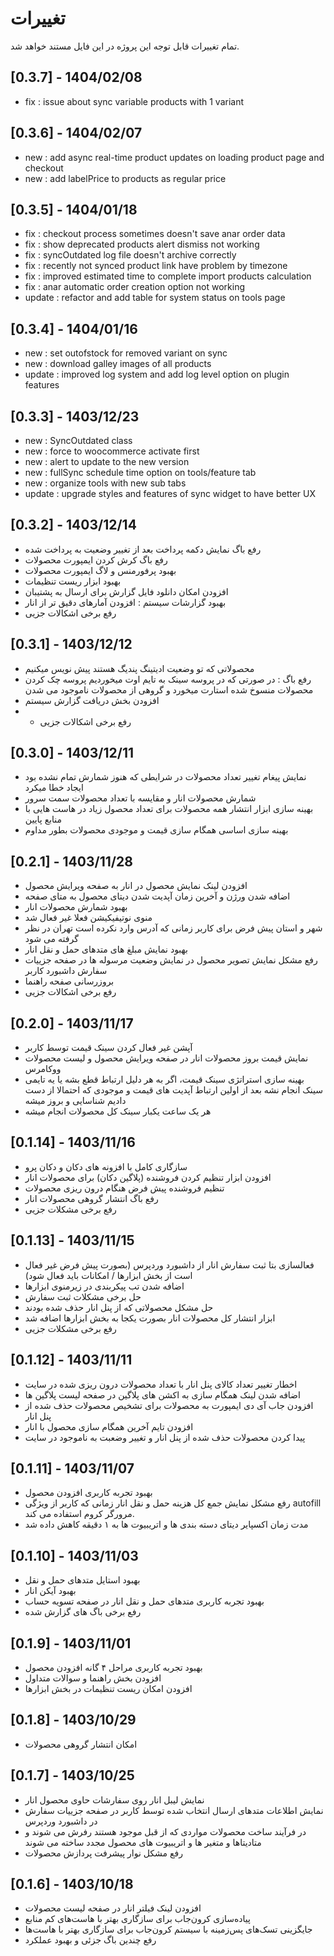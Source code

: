 # تغییرات
تمام تغییرات قابل توجه این پروژه در این فایل مستند خواهد شد.

## [0.3.7] - 1404/02/08
- fix : issue about sync variable products with 1 variant 


## [0.3.6] - 1404/02/07
- new : add async real-time product updates on loading product page and checkout
- new : add labelPrice to products as regular price

## [0.3.5] - 1404/01/18
- fix : checkout process sometimes doesn't save anar order data
- fix : show deprecated products alert dismiss not working
- fix : syncOutdated log file doesn't archive correctly
- fix : recently not synced product link have problem by timezone
- fix : improved estimated time to complete import products calculation
- fix : anar automatic order creation option not working
- update : refactor and add table for system status on tools page 


## [0.3.4] - 1404/01/16
- new : set outofstock for removed variant on sync
- new : download galley images of all products
- update : improved log system and add log level option on plugin features


## [0.3.3] - 1403/12/23
- new : SyncOutdated class
- new : force to woocommerce activate first
- new : alert to update to the new version
- new : fullSync schedule time option on tools/feature tab 
- new : organize tools with new sub tabs
- update : upgrade styles and features of sync widget to have better UX 

## [0.3.2] - 1403/12/14
- رفع باگ نمایش دکمه پرداخت بعد از تغییر وضعیت به پرداخت شده
- رفع باگ کرش کردن ایمپورت محصولات
- بهبود پرفورمنس و لاگ ایمپورت محصولات
- بهبود ابزار ریست تنظیمات
- افزودن امکان دانلود فایل گزارش برای ارسال به پشتیبان
- بهبود گزارشات سیستم : افزودن آمارهای دقیق تر از انار
- رفع برخی اشکالات جزیی


## [0.3.1] - 1403/12/12
- محصولاتی که تو وضعیت ادیتینگ پندیگ هستند پیش نویس میکنیم
- رفع باگ : در صورتی که در پروسه سینک به تایم اوت میخوردیم پروسه چک کردن محصولات منسوخ شده استارت میخورد و گروهی از محصولات ناموجود می شدن
- افزودن بخش دریافت گزارش سیستم
- - رفع برخی اشکالات جزیی

## [0.3.0] - 1403/12/11
- نمایش پیغام تغییر تعداد محصولات در شرایطی که هنوز شمارش تمام نشده بود ایجاد خطا میکرد
- شمارش محصولات انار  و مقایسه با تعداد محصولات سمت سرور
- بهینه سازی ابزار انتشار همه محصولات برای تعداد محصول زیاد در هاست هایی با منابع پایین
- بهینه سازی اساسی همگام سازی قیمت و موجودی محصولات بطور مداوم

## [0.2.1] - 1403/11/28
- افزودن لینک نمایش محصول در انار به صفحه ویرایش محصول
- اضافه شدن ورژن و آخرین زمان آپدیت شدن دیتای محصول به متای صفحه
- بهبود شمارش محصولات انار
- منوی نوتیفیکیشن فعلا غیر فعال شد
- شهر و استان پیش فرض برای کاربر زمانی که آدرس وارد نکرده است تهران در نظر گرفته می شود
- بهبود نمایش مبلغ های متدهای حمل و نقل انار
- رفع مشکل نمایش تصویر محصول در نمایش وضعیت مرسوله ها در صفحه جزییات سفارش داشبورد کاربر
- بروزرسانی صفحه راهنما
- رفع برخی اشکالات جزیی


## [0.2.0] - 1403/11/17
- آپشن غیر فعال کردن سینک قیمت توسط کاربر
- نمایش قیمت بروز محصولات انار در صفحه ویرایش محصول و لیست محصولات ووکامرس
- بهینه سازی استراتژی سینک قیمت، اگر به هر دلیل ارتباط قطع بشه یا یه تایمی سینک انجام نشه بعد از اولین ارتباط آپدیت های قیمت و موجودی که احتمالا از دست دادیم شناسایی و بروز میشه
- هر یک ساعت یکبار سینک کل محصولات انجام میشه

## [0.1.14] - 1403/11/16
- سازگاری کامل با افزونه های دکان و دکان پرو
- افزودن ابزار تنظیم کردن فروشنده (پلاگین دکان) برای محصولات انار
- تنظیم فروشنده پیش فرض هنگام درون ریزی محصولات
- رفع باگ انتشار گروهی محصولات انار
- رفع برخی مشکلات جزیی


## [0.1.13] - 1403/11/15
- فعالسازی بتا ثبت سفارش انار از داشبورد وردپرس (بصورت پیش فرض غیر فعال است از بخش ابزارها / امکانات باید فعال شود)
- اضافه شدن تب پیکربندی در زیرمنوی ابزارها
- حل برخی مشکلات ثبت سفارش
- حل مشکل محصولاتی که از پنل انار حذف شده بودند
- ابزار انتشار کل محصولات انار بصورت یکجا به بخش ابزارها اضافه شد
- رفع برخی مشکلات جزیی


## [0.1.12] - 1403/11/11
- اخطار تغییر تعداد کالای پنل انار با تعداد محصولات درون ریزی شده در سایت
- اضافه شدن لینک همگام سازی به اکشن های پلاگین در صفحه لیست پلاگین ها
- افزودن جاب آی دی ایمپورت به محصولات برای تشخیص محصولات حذف شده از پنل انار
- افزودن تایم آخرین همگام سازی محصول با انار
- پیدا کردن محصولات حذف شده از پنل انار و تغییر وضعبت به ناموجود در سایت


## [0.1.11] - 1403/11/07
- بهبود تجربه کاربری افزودن محصول
- رفع مشکل نمایش جمع کل هزینه حمل و نقل انار زمانی که کاربر از ویژگی autofill مرورگر کروم استفاده می کند.
- مدت زمان اکسپایر دیتای دسته بندی ها و اتریبیوت ها به ۱ دقیقه کاهش داده شد


## [0.1.10] - 1403/11/03
- بهبود استایل متدهای حمل و نقل
- بهبود آیکن انار
- بهبود تجربه کاربری متدهای حمل و نقل انار در صفحه تسویه حساب
- رفع برخی باگ های گزارش شده


## [0.1.9] - 1403/11/01
- بهبود تجربه کاربری مراحل ۴ گانه افزودن محصول
- افزودن بخش راهنما و سوالات متداول
- افزودن امکان ریست تنظیمات در بخش ابزارها



## [0.1.8] - 1403/10/29
- امکان انتشار گروهی محصولات



## [0.1.7] - 1403/10/25
- نمایش لیبل انار روی سفارشات حاوی محصول انار
- نمایش اطلاعات متدهای ارسال انتخاب شده توسط کاربر در صفحه جزییات سفارش در داشبورد وردپرس
- در فرآیند ساخت محصولات مواردی که از قبل موجود هستند رفرش می شوند و متادیتاها و متغیر ها و اتریبیوت های محصول مجدد ساخته می شوند
- رفع مشکل نوار پیشرفت پردازش محصولات


## [0.1.6] - 1403/10/18
- افزودن لینک فیلتر انار در صفحه لیست محصولات
- پیاده‌سازی کرون‌جاب برای سازگاری بهتر با هاست‌های کم منابع
- جایگزینی تسک‌های پس‌زمینه با سیستم کرون‌جاب برای سازگاری بهتر با هاست‌ها
- رفع چندین باگ جزئی و بهبود عملکرد